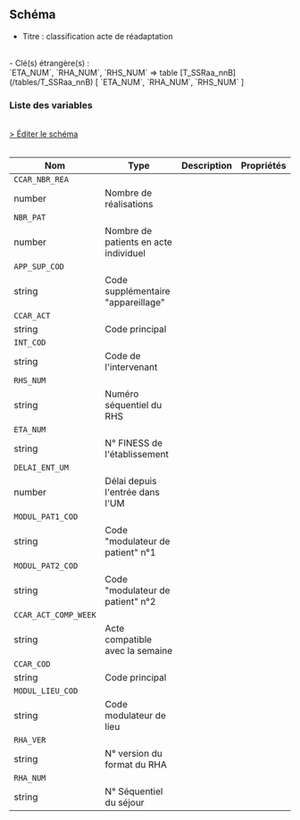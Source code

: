 ## Schéma

- Titre : classification acte de réadaptation
<br />
- Clé(s) étrangère(s) : <br />
`ETA_NUM`, `RHA_NUM`, `RHS_NUM` => table [T_SSRaa_nnB](/tables/T_SSRaa_nnB) [ `ETA_NUM`, `RHA_NUM`, `RHS_NUM` ]<br />

### Liste des variables
<br />
<div>
    <a href="https://gitlab.com/healthdatahub/schema-snds/edit/master/schemas/PMSI/PMSI%20SSR/T_SSRaa_nnCCAR.json"  
    arget="_blank" rel="noopener noreferrer">> Éditer le schéma</a>
    <OutboundLink />
</div>
<br />

Nom|Type|Description|Propriétés
-|-|-|-
`CCAR_NBR_REA`|
number|Nombre de réalisations||
`NBR_PAT`|
number|Nombre de patients en acte individuel||
`APP_SUP_COD`|
string|Code supplémentaire &quot;appareillage&quot;||
`CCAR_ACT`|
string|Code principal||
`INT_COD`|
string|Code de l&#x27;intervenant||
`RHS_NUM`|
string|Numéro séquentiel du RHS||
`ETA_NUM`|
string|N° FINESS de l&#x27;établissement||
`DELAI_ENT_UM`|
number|Délai depuis l&#x27;entrée dans l&#x27;UM||
`MODUL_PAT1_COD`|
string|Code &quot;modulateur de patient&quot; n°1||
`MODUL_PAT2_COD`|
string|Code &quot;modulateur de patient&quot; n°2||
`CCAR_ACT_COMP_WEEK`|
string|Acte compatible avec  la semaine||
`CCAR_COD`|
string|Code principal||
`MODUL_LIEU_COD`|
string|Code modulateur de lieu||
`RHA_VER`|
string|N° version du format du RHA||
`RHA_NUM`|
string|N° Séquentiel du séjour||

